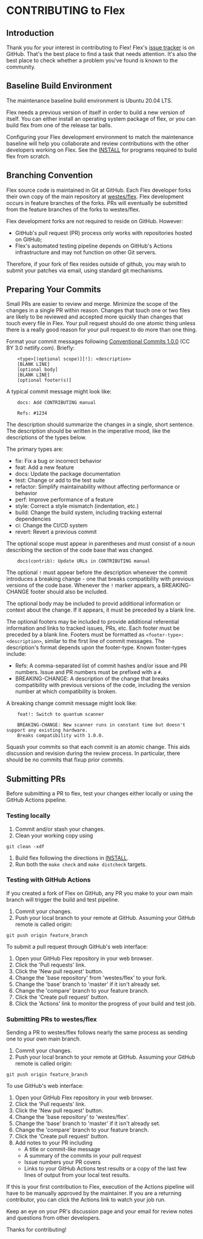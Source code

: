 # CONTRIBUTING to Flex

## Introduction

Thank you for your interest in contributing to Flex! Flex's [issue
tracker](https://github.com/westes/flex/issues) is on GitHub. That's
the best place to find a task that needs attention. It's also the best
place to check whether a problem you've found is known to the
community.

## Baseline Build Environment

The maintenance baseline build environment is Ubuntu 20.04 LTS.

Flex needs a previous version of itself in order to build a new
version of itself. You can either install an operating system package
of flex, or you can build flex from one of the release tar balls.

Configuring your Flex development environment to match the maintenance
baseline will help you collaborate and review contributions with the
other developers working on Flex. See the
[INSTALL](https://github.com/westes/flex/blob/master/INSTALL.md) for
programs required to build flex from scratch.

## Branching Convention

Flex source code is maintained in Git at GitHub. Each Flex developer
forks their own copy of the main repository at
[westes/flex](https://github.com/westes/flex). Flex development occurs
in feature branches of the forks. PRs will eventually be submitted
from the feature branches of the forks to westes/flex.

Flex development forks are not required to reside on GitHub. However:
- GitHub's pull request (PR) process only works with repositories
  hosted on GitHub;
- Flex's automated testing pipeline depends on GitHub's Actions
  infrastructure and may not function on other Git servers.

Therefore, if your fork of flex resides outside of github, you may
wish to submit your patches via email, using standard git mechanisms.

## Preparing Your Commits

Small PRs are easier to review and merge. Minimize the scope of the
changes in a single PR within reason. Changes that touch one or two
files are likely to be reviewed and accepted more quickly than changes
that touch every file in Flex. Your pull request should do one atomic
thing unless there is a really good reason for your pull request to do
more than one thing.

Format your commit messages following [Conventional Commits
1.0.0](https://www.conventionalcommits.org/en/v1.0.0/) (CC BY 3.0
netlify.com). Briefly:

```
    <type>[(optional scope)][!]: <description>
	[BLANK LINE]
	[optional body]
	[BLANK LINE]
	[optional footer(s)]
```

A typical commit message might look like:

```
    docs: Add CONTRIBUTING manual
	
	Refs: #1234
```

The description should summarize the changes in a single, short
sentence. The description should be written in the imperative mood,
like the descriptions of the types below.

The primary types are:
- fix: Fix a bug or incorrect behavior
- feat: Add a new feature
- docs: Update the package documentation
- test: Change or add to the test suite
- refactor: Simplify maintainability without affecting performance or behavior
- perf: Improve performance of a feature
- style: Correct a style mismatch (indentation, etc.)
- build: Change the build system, including tracking external dependencies
- ci: Change the CI/CD system
- revert: Revert a previous commit

The optional scope must appear in parentheses and must consist of a
noun describing the section of the code base that was changed.

```
    docs(contrib): Update URLs in CONTRIBUTING manual
```

The optional `!` must appear before the description whenever the
commit introduces a breaking change - one that breaks compatibility
with previous versions of the code base. Whenever the `!` marker
appears, a BREAKING-CHANGE footer should also be included.

The optional body may be included to provid additional information
or context about the change. If it appears, it must be preceded by a
blank line.

The optional footers may be included to provide additional referential
information and links to tracked issues, PRs, etc. Each footer must be
preceded by a blank line. Footers must be formatted as `<footer-type>:
<description>`, similar to the first line of commit messages. The
description's format depends upon the footer-type. Known footer-types
include:
- Refs: A comma-separated list of commit hashes and/or issue and PR numbers. Issue and PR numbers must be prefixed with a `#`.
- BREAKING-CHANGE: A description of the change that breaks compatibility with previous versions of the code, including the version number at which compatibility is broken. 

A breaking change commit message might look like:

```
    feat!: Switch to quantum scanner
    
    BREAKING-CHANGE: New scanner runs in constant time but doesn't support any existing hardware. 
	Breaks compatibility with 1.0.0.
```

Squash your commits so that each commit is an atomic change. This aids
discussion and revision during the review process. In particular,
there should be no commits that fixup prior commits.

## Submitting PRs

Before submitting a PR to flex, test your changes either locally or
using the GitHub Actions pipeline.

### Testing locally

1. Commit and/or stash your changes.
1. Clean your working copy using

```
git clean -xdf
```

1. Build flex following the directions in [INSTALL](https://www.github.com/westes/flex/blob/master/INSTALL.md).
1. Run both the `make check` and `make distcheck` targets.

### Testing with GitHub Actions

If you created a fork of Flex on GitHub, any PR you make to your own
main branch will trigger the build and test pipeline.

1. Commit your changes.
1. Push your local branch to your remote at GitHub. Assuming your GitHub remote is called origin:

```
git push origin feature_branch
```

To submit a pull request through GitHub's web interface:

1. Open your GitHub Flex repository in your web browser.
1. Click the 'Pull requests' link.
1. Click the 'New pull request' button.
1. Change the 'base repository' from 'westes/flex' to your fork.
1. Change the 'base' branch to 'master' if it isn't already set.
1. Change the 'compare' branch to your feature branch.
1. Click the 'Create pull request' button.
1. Click the 'Actions' link to monitor the progress of your build and test job.

### Submitting PRs to westes/flex

Sending a PR to westes/flex follows nearly the same process as sending one to your own main branch.

1. Commit your changes.
1. Push your local branch to your remote at GitHub. Assuming your GitHub remote is called origin:

```
git push origin feature_branch
```

To use GitHub's web interface:

1. Open your GitHub Flex repository in your web browser.
1. Click the 'Pull requests' link.
1. Click the 'New pull request' button.
1. Change the 'base repository' to 'westes/flex'.
1. Change the 'base' branch to 'master' if it isn't already set.
1. Change the 'compare' branch to your feature branch.
1. Click the 'Create pull request' button.
1. Add notes to your PR including 
    - A title or commit-like message
	- A summary of the commits in your pull request 
    - Issue numbers your PR covers 
	- Links to your GitHub Actions test results or a copy of the last few lines of output from your local test results.

If this is your first contribution to Flex, execution of the Actions
pipeline will have to be manually approved by the maintainer. If you
are a returning contributor, you can click the Actions link to watch
your job run.

Keep an eye on your PR's discussion page and your email for review
notes and questions from other developers.

Thanks for contributing!
